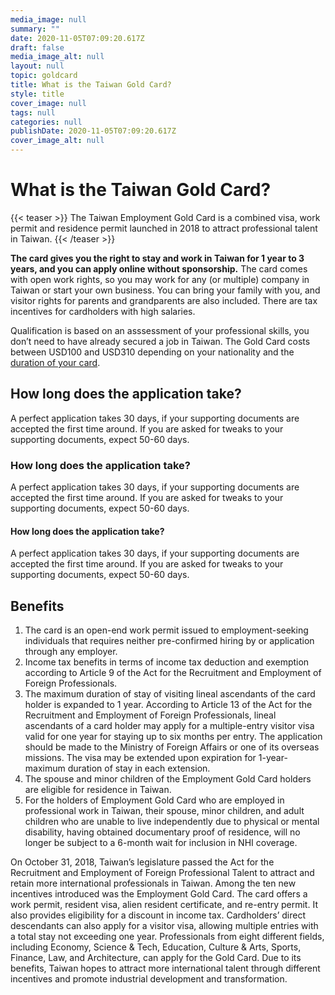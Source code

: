 ```yaml
---
media_image: null
summary: ""
date: 2020-11-05T07:09:20.617Z
draft: false
media_image_alt: null
layout: null
topic: goldcard
title: What is the Taiwan Gold Card?
style: title
cover_image: null
tags: null
categories: null
publishDate: 2020-11-05T07:09:20.617Z
cover_image_alt: null
---
```


# What is the Taiwan Gold Card?

{{< teaser >}}
The Taiwan Employment Gold Card is a combined visa, work permit and residence permit launched in 2018 to attract professional talent in Taiwan.
{{< /teaser >}}

**The card gives you the right to stay and work in Taiwan for 1 year to 3 years, and you can apply online without sponsorship.** The card comes with open work rights, so you may work for any (or multiple) company in Taiwan or start your own business. You can bring your family with you, and visitor rights for parents and grandparents are also included. There are tax incentives for cardholders with high salaries.

Qualification is based on an asssessment of your professional skills, you don’t need to have already secured a job in Taiwan. The Gold Card costs between USD100 and USD310 depending on your nationality and the [duration of your card](https://www.futureward.com). 

## How long does the application take?

A perfect application takes 30 days, if your supporting documents are accepted the first time around. If you are asked for tweaks to your supporting documents, expect 50-60 days.

### How long does the application take?

A perfect application takes 30 days, if your supporting documents are accepted the first time around. If you are asked for tweaks to your supporting documents, expect 50-60 days.

#### How long does the application take?

A perfect application takes 30 days, if your supporting documents are accepted the first time around. If you are asked for tweaks to your supporting documents, expect 50-60 days.

## Benefits
1. The card is an open-end work permit issued to employment-seeking individuals that requires neither pre-confirmed hiring by or application through any employer.
1. Income tax benefits in terms of income tax deduction and exemption according to Article 9 of the Act for the Recruitment and Employment of Foreign Professionals.
1. The maximum duration of stay of visiting lineal ascendants of the card holder is expanded to 1 year.  According to Article 13 of the Act for the Recruitment and Employment of Foreign Professionals, lineal ascendants of a card holder may apply for a multiple-entry visitor visa valid for one year for staying up to six months per entry.  The application should be made to the Ministry of Foreign Affairs or one of its overseas missions.  The visa may be extended upon expiration for 1-year-maximum duration of stay in each extension.
1. The spouse and minor children of the Employment Gold Card holders are eligible for residence in Taiwan.
1. For the holders of Employment Gold Card who are employed in professional work in Taiwan, their spouse, minor children, and adult children who are unable to live independently due to physical or mental disability, having obtained documentary proof of residence, will no longer be subject to a 6-month wait for inclusion in NHI coverage.



On October 31, 2018, Taiwan’s legislature passed the Act for the Recruitment and Employment of Foreign Professional Talent to attract and retain more international professionals in Taiwan. Among the ten new incentives introduced was the Employment Gold Card. 
The card offers a work permit, resident visa, alien resident certificate, and re-entry permit. It also provides eligibility for a discount in income tax. Cardholders’ direct descendants can also apply for a visitor visa, allowing multiple entries with a total stay not exceeding one year.
Professionals from eight different fields, including Economy, Science & Tech, Education, Culture & Arts, Sports, Finance, Law, and Architecture, can apply for the Gold Card. 
Due to its benefits, Taiwan hopes to attract more international talent through different incentives and promote industrial development and transformation.